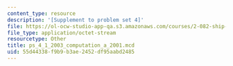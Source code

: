 ```yaml
---
content_type: resource
description: '[Supplement to problem set 4]'
file: https://ol-ocw-studio-app-qa.s3.amazonaws.com/courses/2-082-ship-structural-analysis-design-13-122-spring-2003/55d44338f9b9b3ae2452df95aabd2485_ps_4_1_2003_computation_a_2001.mcd
file_type: application/octet-stream
resourcetype: Other
title: ps_4_1_2003_computation_a_2001.mcd
uid: 55d44338-f9b9-b3ae-2452-df95aabd2485
---
```

